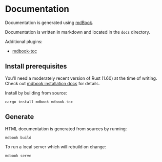 <!--
SPDX-FileCopyrightText: 2017-2023 Ivan Habunek et al <ivan@habunek.com>

SPDX-License-Identifier: GPL-3.0-only
-->

Documentation
=============

Documentation is generated using [mdBook](https://rust-lang.github.io/mdBook/).

Documentation is written in markdown and located in the `docs` directory.

Additional plugins:

- [mdbook-toc](https://github.com/badboy/mdbook-toc)

Install prerequisites
---------------------

You'll need a moderately recent version of Rust (1.60) at the time of writing.
Check out [mdbook installation docs](https://rust-lang.github.io/mdBook/guide/installation.html)
for details.

Install by building from source:

```
cargo install mdbook mdbook-toc
```

Generate
--------

HTML documentation is generated from sources by running:

```
mdbook build
```

To run a local server which will rebuild on change:

```
mdbook serve
```

